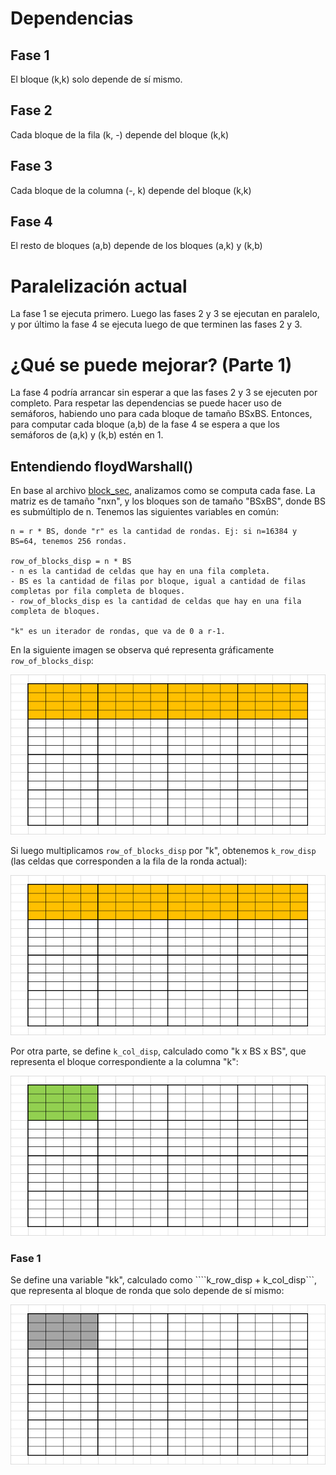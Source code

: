 # Dependencias

## Fase 1
El bloque (k,k) solo depende de sí mismo.

## Fase 2
Cada bloque de la fila (k, -) depende del bloque (k,k)

## Fase 3
Cada bloque de la columna (-, k) depende del bloque (k,k)

## Fase 4
El resto de bloques (a,b) depende de los bloques (a,k) y (k,b)


# Paralelización actual
La fase 1 se ejecuta primero. Luego las fases 2 y 3 se ejecutan en paralelo, y por último la fase 4 se ejecuta luego de que terminen las fases 2 y 3.


# ¿Qué se puede mejorar? (Parte 1)
La fase 4 podría arrancar sin esperar a que las fases 2 y 3 se ejecuten por completo. Para respetar las dependencias se puede hacer uso de semáforos, habiendo
uno para cada bloque de tamaño BSxBS. Entonces, para computar cada bloque (a,b) de la fase 4 se espera a que los semáforos de (a,k) y (k,b) estén en 1.

## Entendiendo floydWarshall()
En base al archivo [block_sec](https://github.com/ulisescosti/Tesina-FW-XeonPhiKNL/blob/master/src/floyd_versions/block_sec.c), analizamos como se computa cada fase. La matriz es de tamaño "nxn", y los bloques son de tamaño "BSxBS", donde BS es submúltiplo de n. Tenemos las siguientes variables en común:

    n = r * BS, donde "r" es la cantidad de rondas. Ej: si n=16384 y BS=64, tenemos 256 rondas.
    
    row_of_blocks_disp = n * BS
    - n es la cantidad de celdas que hay en una fila completa.
    - BS es la cantidad de filas por bloque, igual a cantidad de filas completas por fila completa de bloques.
    - row_of_blocks_disp es la cantidad de celdas que hay en una fila completa de bloques.
    
    "k" es un iterador de rondas, que va de 0 a r-1.
    
En la siguiente imagen se observa qué representa gráficamente ```row_of_blocks_disp```:

![](pps-row_of_blocks_disp.png)

Si luego multiplicamos ```row_of_blocks_disp``` por "k", obtenemos ```k_row_disp``` (las celdas que corresponden a la fila de la ronda actual):

![](pps-k_row_disp.gif)

Por otra parte, se define ```k_col_disp```, calculado como "k x BS x BS", que representa el bloque correspondiente a la columna "k":

![](pps-k_col_disp.gif)
    

### Fase 1
Se define una variable "kk", calculado como ````k_row_disp + k_col_disp```, que representa al bloque de ronda que solo depende de sí mismo:

![](pps-kk.gif)
